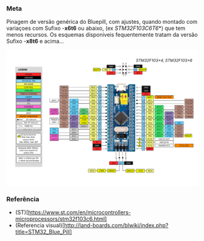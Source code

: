 ### Meta
Pinagem de versão genérica do Bluepill, com ajustes, quando montado com variaçoes com Sufixo -**x6t6** ou abaixo,   (ex *STM32F103C6T6**) que tem menos recursos.  Os esquemas disponiveis fequentemente  tratam da versão Sufixo -**x8t6** e acima... 

![BluePill-C6!](bluepill-c6.png "QRCODE")


### Referência
- (ST)[https://www.st.com/en/microcontrollers-microprocessors/stm32f103c6.html]
- (Referencia visual)[http://land-boards.com/blwiki/index.php?title=STM32_Blue_Pill]
